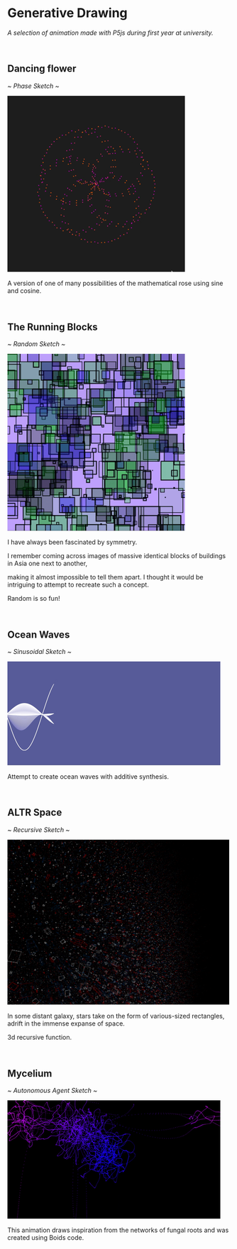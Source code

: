 <h1> Generative Drawing </h1> 

<p><em> A selection of animation made with P5js during first year at university. </em></p>
<br>

<h2> Dancing flower </h2>
<p><em> ~ Phase Sketch ~ </em></p>

<img src="https://github.com/gpols/Generative-Drawing/blob/0188bf397111e9d827821e76ec5427039312cf03/phase_sketch.gif" width="400">
<p> A version of one of many possibilities of the mathematical rose using sine and cosine.</p>
<br>

<h2> The Running Blocks </h2>
<p><em> ~ Random Sketch ~ </em></p>

<img src="https://github.com/gpols/Generative-Drawing/blob/e8fc57195786fade6053f0f43d8e5637368b3c89/images%3Agifs/random.gif" width="400">
<p> I have always been fascinated by symmetry. </p>
<p> I remember coming across images of massive identical blocks of buildings in Asia one next to another, </p>
<p> making it almost impossible to tell them apart. I thought it would be intriguing to attempt to recreate such a concept.</p>
<p> Random is so fun! </p>
<br>

<h2> Ocean Waves </h2>
<p><em> ~ Sinusoidal Sketch ~ </em></p>

<img src="https://github.com/gpols/Generative-Drawing/blob/f0bf349e9b138afe903077c842232f6aab938417/images%3Agifs/sinusoidal.gif">
<p> Attempt to create ocean waves with additive synthesis. </p>
<br>

<h2> ALTR Space </h2> 
<p><em> ~ Recursive Sketch ~ </em></p>

<img src="https://github.com/gpols/Generative-Drawing/blob/ccbbce6839d65c2d339fdff6b978ad61bc45fca3/images%3Agifs/recursive.png" width="500">
<p> In some distant galaxy, stars take on the form of various-sized rectangles, adrift in the immense expanse of space.</p>
<p> 3d recursive function.</p>
<br>

<h2> Mycelium </h2>  
<p><em> ~ Autonomous Agent Sketch ~ </em></p>

<img src="https://github.com/gpols/Generative-Drawing/blob/c2b3749efb330332f6d6a434f6948953d7177ef2/images%3Agifs/autonomous_agent_gif.gif">
<p> This animation draws inspiration from the networks of fungal roots and was created using Boids code.</p>













